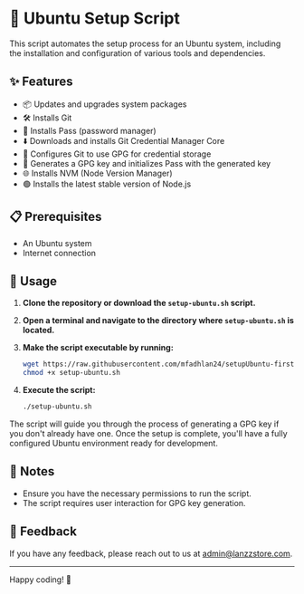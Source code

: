 # 🚀 Ubuntu Setup Script

This script automates the setup process for an Ubuntu system, including the installation and configuration of various tools and dependencies.

## ✨ Features

- 📦 Updates and upgrades system packages
- 🛠️ Installs Git
- 🔐 Installs Pass (password manager)
- ⬇️ Downloads and installs Git Credential Manager Core
- 🔏 Configures Git to use GPG for credential storage
- 🔑 Generates a GPG key and initializes Pass with the generated key
- 🌐 Installs NVM (Node Version Manager)
- 🟢 Installs the latest stable version of Node.js

## 📋 Prerequisites

- An Ubuntu system
- Internet connection

## 📖 Usage

1. **Clone the repository or download the `setup-ubuntu.sh` script.**

2. **Open a terminal and navigate to the directory where `setup-ubuntu.sh` is located.**

3. **Make the script executable by running:**
    ```bash
    wget https://raw.githubusercontent.com/mfadhlan24/setupUbuntu-firstly/main/setup-ubuntu.sh
    chmod +x setup-ubuntu.sh
    ```

4. **Execute the script:**
    ```bash
    ./setup-ubuntu.sh
    ```

The script will guide you through the process of generating a GPG key if you don't already have one. Once the setup is complete, you'll have a fully configured Ubuntu environment ready for development.

## 📝 Notes

- Ensure you have the necessary permissions to run the script.
- The script requires user interaction for GPG key generation.

## 💬 Feedback

If you have any feedback, please reach out to us at [admin@lanzzstore.com](mailto:admin@lanzzstore.com).

---

Happy coding! 🚀
